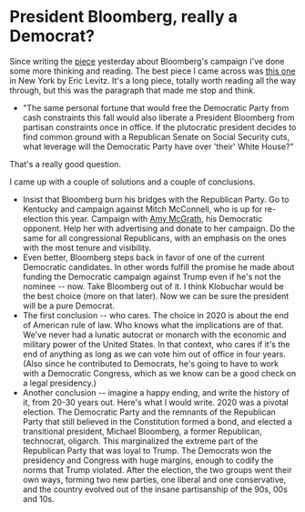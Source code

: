 # President Bloomberg, really a Democrat?
Since writing the <a href="http://scripting.com/2020/02/13/145424.html?title=bloombergIsMoreThanACandidateForPresident">piece</a> yesterday about Bloomberg's campaign I've done some more thinking and reading. The best piece I came across was <a href="https://nymag.com/intelligencer/2020/02/why-democrats-should-not-nominate-bloomberg-sexual-harassment-plutocracy.html">this one</a> in New York by Eric Levitz. It's a long piece, totally worth reading all the way through, but this was the paragraph that made me stop and think.  
* "The same personal fortune that would free the Democratic Party from cash constraints this fall would also liberate a President Bloomberg from partisan constraints once in office. If the plutocratic president decides to find common ground with a Republican Senate on Social Security cuts, what leverage will the Democratic Party have over 'their' White House?"

That's a really good question. 

I came up with a couple of solutions and a couple of conclusions.
* Insist that Bloomberg burn his bridges with the Republican Party. Go to Kentucky and campaign against Mitch McConnell, who is up for re-election this year. Campaign with <a href="https://en.wikipedia.org/wiki/Amy_McGrath">Amy McGrath</a>, his Democratic opponent. Help her with advertising and donate to her campaign. Do the same for all congressional Republicans, with an emphasis on the ones with the most tenure and visibility. 
* Even better, Bloomberg steps back in favor of one of the current Democratic candidates. In other words fulfill the promise he made about funding the Democratic campaign against Trump even if he's not the nominee -- now. Take Bloomberg out of it. I think Klobuchar would be the best choice (more on that later). Now we can be sure the president will be a pure Democrat. 
* The first conclusion -- who cares. The choice in 2020 is about the end of American rule of law. Who knows what the implications are of that. We've never had a lunatic autocrat or monarch with the economic and military power of the United States. In that context, who cares if it's the end of anything as long as we can vote him out of office in four years. (Also since he contributed to Democrats, he's going to have to work with a Democratic Congress, which as we know can be a good check on a legal presidency.)
* Another conclusion -- imagine a happy ending, and write the history of it, from 20-30 years out. Here's what I would write. 2020 was a pivotal election. The Democratic Party and the remnants of the Republican Party that still believed in the Constitution formed a bond, and elected a transitional president, Michael Bloomberg, a former Republican, technocrat, oligarch. This marginalized the extreme part of the Republican Party that was loyal to Trump. The Democrats won the presidency and Congress with huge margins, enough to codify the norms that Trump violated. After the election, the two groups went their own ways, forming two new parties, one liberal and one conservative, and the country evolved out of the insane partisanship of the 90s, 00s and 10s. 

